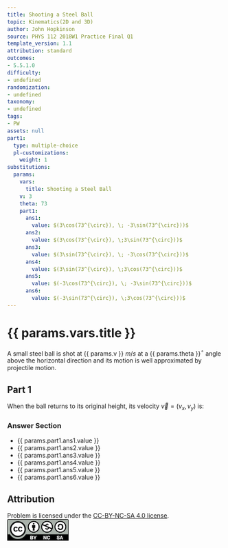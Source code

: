 ```yaml
---
title: Shooting a Steel Ball
topic: Kinematics(2D and 3D)
author: John Hopkinson
source: PHYS 112 2018W1 Practice Final Q1
template_version: 1.1
attribution: standard
outcomes:
- 5.5.1.0
difficulty:
- undefined
randomization:
- undefined
taxonomy:
- undefined
tags:
- PW
assets: null
part1:
  type: multiple-choice
  pl-customizations:
    weight: 1
substitutions:
  params:
    vars:
      title: Shooting a Steel Ball
    v: 3
    theta: 73
    part1:
      ans1:
        value: $(3\cos(73^{\circ}), \; -3\sin(73^{\circ}))$
      ans2:
        value: $(3\cos(73^{\circ}), \;3\sin(73^{\circ}))$
      ans3:
        value: $(3\sin(73^{\circ}), \; -3\cos(73^{\circ}))$
      ans4:
        value: $(3\sin(73^{\circ}), \;3\cos(73^{\circ}))$
      ans5:
        value: $(-3\cos(73^{\circ}), \; -3\sin(73^{\circ}))$
      ans6:
        value: $(-3\sin(73^{\circ}), \;3\cos(73^{\circ}))$
---
```

# {{ params.vars.title }}
A small steel ball is shot at {{ params.v }} $m/s$ at a {{ params.theta }}$^{\circ}$ angle above the horizontal direction and its motion is well approximated by projectile motion.

## Part 1

When the ball returns to its original height, its velocity $\overrightarrow{v} = (v_x, v_y)$ is:

### Answer Section

- {{ params.part1.ans1.value }}
- {{ params.part1.ans2.value }}
- {{ params.part1.ans3.value }}
- {{ params.part1.ans4.value }}
- {{ params.part1.ans5.value }}
- {{ params.part1.ans6.value }}

## Attribution

Problem is licensed under the [CC-BY-NC-SA 4.0 license](https://creativecommons.org/licenses/by-nc-sa/4.0/).<br> ![The Creative Commons 4.0 license requiring attribution-BY, non-commercial-NC, and share-alike-SA license.](https://raw.githubusercontent.com/firasm/bits/master/by-nc-sa.png)